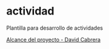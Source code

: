 # actividad
Plantilla para desarrollo de actividades

[Alcance del proyecto - David Cabrera](Alcance.md)